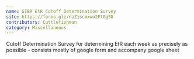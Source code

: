 ```yaml
---
name: SIBR EtR Cutoff Determination Survey
site: https://forms.gle/naZ1scmxwo2FtGgS8
contributors: Cuttlefishman
category: Miscellaneous
---
```

Cutoff Determination Survey for determining EtR each week as precisely as possible - consists mostly of google form and accompany google sheet